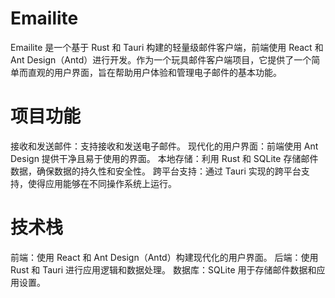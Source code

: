 # Emailite
Emailite 是一个基于 Rust 和 Tauri 构建的轻量级邮件客户端，前端使用 React 和 Ant Design（Antd）进行开发。作为一个玩具邮件客户端项目，它提供了一个简单而直观的用户界面，旨在帮助用户体验和管理电子邮件的基本功能。

# 项目功能

接收和发送邮件：支持接收和发送电子邮件。
现代化的用户界面：前端使用 Ant Design 提供干净且易于使用的界面。
本地存储：利用 Rust 和 SQLite 存储邮件数据，确保数据的持久性和安全性。
跨平台支持：通过 Tauri 实现的跨平台支持，使得应用能够在不同操作系统上运行。

# 技术栈

前端：使用 React 和 Ant Design（Antd）构建现代化的用户界面。
后端：使用 Rust 和 Tauri 进行应用逻辑和数据处理。
数据库：SQLite 用于存储邮件数据和应用设置。